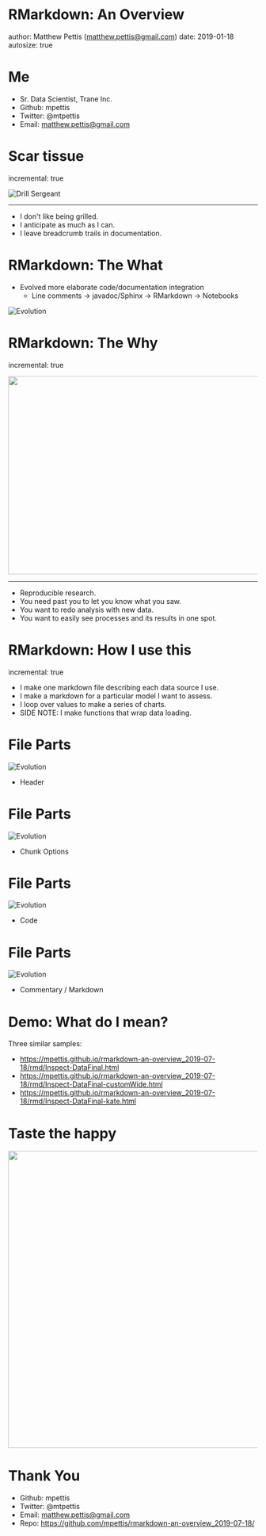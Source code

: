 RMarkdown: An Overview
========================================================
author: Matthew Pettis (matthew.pettis@gmail.com)
date: 2019-01-18
autosize: true

<style>
.small-code pre code {
  font-size: 1em;
}
</style>



Me
========================================================

- Sr. Data Scientist, Trane Inc.
- Github: mpettis
- Twitter: @mtpettis
- Email: matthew.pettis@gmail.com


Scar tissue
========================================================
incremental: true

![Drill Sergeant](rmarkdown-an-overview_2019-07-18-figure/drill-sergeant.jfif)

***

- I don't like being grilled.
- I anticipate as much as I can.
- I leave breadcrumb trails in documentation.


RMarkdown: The What
========================================================

- Evolved more elaborate code/documentation integration
    - Line comments -> javadoc/Sphinx -> RMarkdown -> Notebooks

![Evolution](rmarkdown-an-overview_2019-07-18-figure/Human-evolution-man-520x185.png)



RMarkdown: The Why
========================================================
incremental: true

<div align="center">
<img src="rmarkdown-an-overview_2019-07-18-figure/arrested-development_always-leave-a-note.gif" width=800 height=400>
</div>

***

- Reproducible research.
- You need past you to let you know what you saw.
- You want to redo analysis with new data.
- You want to easily see processes and its results in one spot.



RMarkdown: How I use this
========================================================
incremental: true

- I make one markdown file describing each data source I use.
- I make a markdown for a particular model I want to assess.
- I loop over values to make a series of charts.
- SIDE NOTE: I make functions that wrap data loading.




File Parts
========================================================
![Evolution](rmarkdown-an-overview_2019-07-18-figure/rmd-screenshot-header.JPG)

- Header



File Parts
========================================================
![Evolution](rmarkdown-an-overview_2019-07-18-figure/rmd-screenshot-chunkOptions.JPG)

- Chunk Options


File Parts
========================================================
![Evolution](rmarkdown-an-overview_2019-07-18-figure/rmd-screenshot-code.JPG)

- Code



File Parts
========================================================
![Evolution](rmarkdown-an-overview_2019-07-18-figure/rmd-screenshot-documentation.JPG)

- Commentary / Markdown





Demo: What do I mean?
========================================================

Three similar samples:

- https://mpettis.github.io/rmarkdown-an-overview_2019-07-18/rmd/Inspect-DataFinal.html
- https://mpettis.github.io/rmarkdown-an-overview_2019-07-18/rmd/Inspect-DataFinal-customWide.html
- https://mpettis.github.io/rmarkdown-an-overview_2019-07-18/rmd/Inspect-DataFinal-kate.html




Taste the happy
========================================================

<div align="center">
<img src="rmarkdown-an-overview_2019-07-18-figure/arrested-development_taste-the-happy.gif" width=800 height=600>
</div>




Thank You
========================================================

- Github: mpettis
- Twitter: @mtpettis
- Email: matthew.pettis@gmail.com
- Repo: https://github.com/mpettis/rmarkdown-an-overview_2019-07-18/
